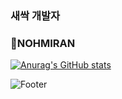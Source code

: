 ### 새싹 개발자
### 🌱NOHMIRAN


﻿[![Anurag's GitHub stats](https://github-readme-stats.vercel.app/api?username=nohmiran)](https://github.com/nohmiran/github-readme-stats)
 
![Footer](https://capsule-render.vercel.app/api?type=waving&color=auto&height=200&section=footer)
